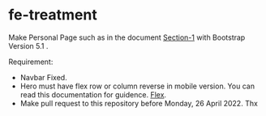 # fe-treatment
Make Personal Page such as in the document [Section-1](https://github.com/virgiawankusuma/fe-treatment/blob/kangudin-section-1/section-1.pdf) with Bootstrap Version 5.1 .

Requirement:
- Navbar Fixed.
- Hero must have flex row or column reverse in mobile version. You can read this documentation for guidence. [Flex](https://getbootstrap.com/docs/5.1/utilities/flex/#direction).
- Make pull request to this repository before Monday, 26 April 2022.
Thx
